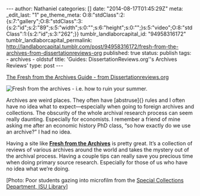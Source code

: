 --- author: Nathaniel categories: \[\] date: "2014-08-17T01:45:29Z"
meta: \_edit\_last: "1" pe\_theme\_meta:
O:8:"stdClass":2:{s:7:"gallery";O:8:"stdClass":3:{s:2:"id";s:2:"89";s:5:"width";s:0:"";s:6:"height";s:0:"";}s:5:"video";O:8:"stdClass":1:{s:2:"id";s:3:"262";}}
tumblr\_landlaborcapital\_id: "94958316172"
tumblr\_landlaborcapital\_permalink:
http://landlaborcapital.tumblr.com/post/94958316172/fresh-from-the-archives-from-dissertationreviews-org
published: true status: publish tags: - archives - oldstuf title:
'Guides: DissertationReviews.org''s Archives Reviews' type: post ---

[The Fresh from the Archives Guide - from
Dissertationreviews.org](http://dissertationreviews.org/fresh-from-the-archives)

<div class="link_description">

<div class="media image">

![Fresh from the archives - i.e. how to ruin your
summer.](%7B%7B%20site.baseurl%20%7D%7D/assets/iu_specialcollections.jpg)

</div>

Archives are weird places. They often have [abstruse]{} rules and I
often have no idea what to expect—especially when going to foreign
archives and collections. The obscurity of the whole archival research
process can seem really daunting. Especially for economists. I remember
a friend of mine asking me after an economic history PhD class, “so how
exactly do we use an archive?” I had no idea.

Having a site like [**Fresh from the
Archives**](http://dissertationreviews.org/fresh-from-the-archives) is
pretty great. It’s a collection of reviews of various archives around
the world and takes the mystery out of the archival process. Having a
couple tips can really save you precious time when doing primary source
research. Especially for those of us who have no idea what we’re doing.

</div>

\[Photo: Poor students gazing into microfilm from the [Special
Collections Department, ISU
Library](https://www.flickr.com/photos/isuspecialcollections/ "Special Collections Departmen ISU Library Flickr")\]
